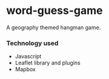 # word-guess-game
A geography themed hangman game. 

### Technology used
- Javascript
- Leaflet library and plugins
- Mapbox
